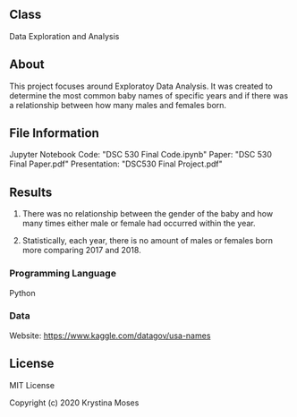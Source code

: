 ## Class
Data Exploration and Analysis

## About
This project focuses around Exploratoy Data Analysis.
It was created to determine the most common baby names of specific years and if there was a relationship between how many males and females born.

## File Information
Jupyter Notebook Code: "DSC 530 Final Code.ipynb"
Paper: "DSC 530 Final Paper.pdf"
Presentation: "DSC530 Final Project.pdf"

## Results
1. There was no relationship between the gender of the baby and how many times either male or female had occurred within the year.

2. Statistically, each year, there is no amount of males or females born more comparing 2017 and 2018.

### Programming Language
Python

### Data
Website: https://www.kaggle.com/datagov/usa-names

## License
MIT License

Copyright (c) 2020 Krystina Moses
